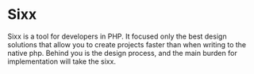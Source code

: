 # Sixx

Sixx is a tool for developers in PHP. It focused only the best design solutions that allow you to 
create projects faster than when writing to the native php. Behind you is the design process, 
and the main burden for implementation will take the sixx.
